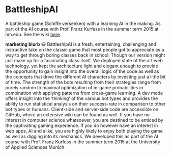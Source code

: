 # BattleshipAI
A battleship game (Schiffe versenken) with a learning AI in the making. As part of the AI course with Prof. Franz Kurfess in the summer term 2015 at hm.edu.
See the wiki [here](https://github.com/benjaminaaron/BattleshipAI/wiki).

**marketing blurb** :smiley:
BattleshipAI is a fresh, entertaining, challenging and instructive take on the classic game that most people got to appreciate as a way to get through boring classes back in school. Though our version might just make up for a fascinating class itself.
We deployed state of the art web technology, yet kept the architecture light and elegant enough to provide the opportunity to gain insight into the overall logic of the code as well as the concepts that drive the different AI characters by investing just a little bit of time. The strength of the bots resulting from their strategies range from purely random to maximal optimization of in-game probabilities in combination with applying patterns from cross-game learning. A dev mode offers insight into the ‘thinking’ of the various bot types and provides the ability to run statistical analysis on their success-rate in comparison to other bot types or humans. 
Client-side and server-side code are accessible on GitHub, where an extensive wiki can be found as well. 
If you have no interest in computer science whatsoever, you are destined to be enticed by the captivating gaming experience. If you do however have an interest in web apps, AI and alike, you are highly likely to enjoy both playing the game as well as digging into its mechanics. 
We developed this as part of the AI course with Prof. Franz Kurfess in the summer term 2015 at the University of Applied Sciences Munich.

